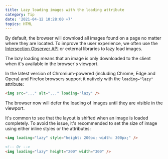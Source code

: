 ```yaml
---
title: Lazy loading images with the loading attribute
category: Tip
date: '2021-04-12 10:28:00 +7'
topics: HTML
---
```


By default, the browser will download all images found on a page no matter where they are located. To improve the user experience, we often use the [Intersection Observer API](https://developer.mozilla.org/en-US/docs/Web/API/Intersection_Observer_API) or external libraries to lazy load images.

The lazy loading means that an image is only downloaded to the client when it's available in the browser's viewport.

In the latest version of Chromium-powered (including Chrome, Edge and Opera) and Firefox browsers support it natively with the `loading="lazy"` attribute:

```html
<img src="..." alt="..." loading="lazy" />
```

The browser now will defer the loading of images until they are visible in the viewport.

It's common to see that the layout is shifted when an image is loaded completely. To avoid the issue, it's recommended to set the size of image using either inline styles or the attributes:

```html
<img loading="lazy" style="height: 200px; width: 300px;" />

<!-- Or -->
<img loading="lazy" height="200" width="300" />
```

